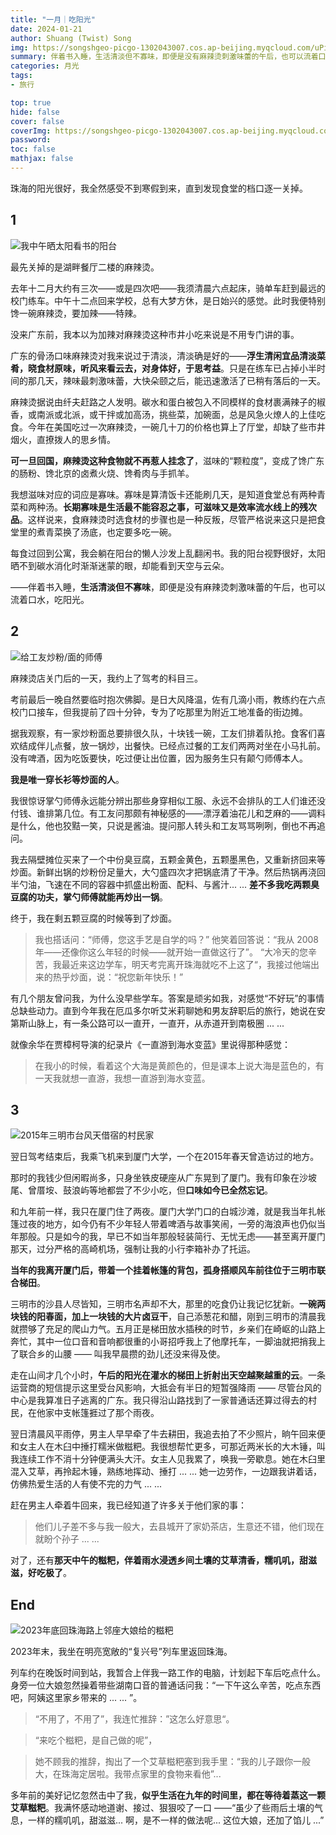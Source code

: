 ```yaml
---
title: "一月｜吃阳光"
date: 2024-01-21
author: Shuang (Twist) Song
img: https://songshgeo-picgo-1302043007.cos.ap-beijing.myqcloud.com/uPic/QQ%E5%9B%BE%E7%89%8720150615233420.jpeg
summary: 伴着书入睡，生活清淡但不寡味，即便是没有麻辣烫刺激味蕾的午后，也可以流着口水，吃阳光。
categories: 月光
tags:
- 旅行

top: true
hide: false
cover: false
coverImg: https://songshgeo-picgo-1302043007.cos.ap-beijing.myqcloud.com/uPic/QQ%E5%9B%BE%E7%89%8720150615233420.jpeg
password:
toc: false
mathjax: false
---
```


珠海的阳光很好，我全然感受不到寒假到来，直到发现食堂的档口逐一关掉。

## 1

![我中午晒太阳看书的阳台](https://songshgeo-picgo-1302043007.cos.ap-beijing.myqcloud.com/uPic/72405135886__EC854203-DE53-4E44-B26E-A91E02752C0D.jpeg)

最先关掉的是湖畔餐厅二楼的麻辣烫。

去年十二月大约有三次——或是四次吧——我须清晨六点起床，骑单车赶到最远的校门练车。中午十二点回来学校，总有大梦方休，是日始兴的感觉。此时我便特别馋一碗麻辣烫，要加辣——特辣。

没来广东前，我本以为加辣对麻辣烫这种市井小吃来说是不用专门讲的事。

广东的骨汤口味麻辣烫对我来说过于清淡，清淡确是好的——**浮生清闲宜品清淡菜肴，晓食材原味，听风来看云去，对身体好，于思考益**。只是在练车已占掉小半时间的那几天，辣味最刺激味蕾，大快朵颐之后，能迅速激活了已稍有落后的一天。

麻辣烫据说由纤夫赶路之人发明。碳水和蛋白被包入不同模样的食材裹满辣子的椒香，或南派或北派，或干拌或加高汤，挑些菜，加碗面，总是风急火燎人的上佳吃食。今年在美国吃过一次麻辣烫，一碗几十刀的价格也算上了厅堂，却缺了些市井烟火，直撩拨人的思乡情。

**可一旦回国，麻辣烫这种食物就不再惹人挂念了**，滋味的“颗粒度”，变成了馋广东的肠粉、馋北京的卤煮火烧、馋肴肉与手抓羊。

我想滋味对应的词应是寡味。寡味是算清饭卡还能刷几天，是知道食堂总有两种青菜和两种汤。**长期寡味是生活最不能容忍之事，可滋味又是效率流水线上的残次品**。这样说来，食麻辣烫时选食材的步骤也是一种反叛，尽管严格说来这只是把食堂里的煮青菜换了汤底，也定要多吃一碗。

每食过回到公寓，我会躺在阳台的懒人沙发上乱翻闲书。我的阳台视野很好，太阳晒不到碳水消化时渐渐迷蒙的眼，却能看到天空与云朵。

——伴着书入睡，**生活清淡但不寡味**，即便是没有麻辣烫刺激味蕾的午后，也可以流着口水，吃阳光。

## 2

![给工友炒粉/面的师傅](https://songshgeo-picgo-1302043007.cos.ap-beijing.myqcloud.com/uPic/72743738765__7AEC4205-31DB-4CC7-A79D-2526C3A8C16C.jpeg)

麻辣烫店关门后的一天，我约上了驾考的科目三。

考前最后一晚自然要临时抱次佛脚。是日大风降温，佐有几滴小雨，教练约在六点校门口接车，但我提前了四十分钟，专为了吃那里为附近工地准备的街边摊。

据我观察，有一家炒粉面总要排很久队，十块钱一碗，工友们排着队抢。食客们喜欢结成伴儿点餐，放一锅炒，出餐快。已经点过餐的工友们两两对坐在小马扎前。没有啤酒，因为吃饭要快，吃过便让出位置，因为服务生只有颠勺师傅本人。

**我是唯一穿长衫等炒面的人**。

我很惊讶掌勺师傅永远能分辨出那些身穿相似工服、永远不会排队的工人们谁还没付钱、谁排第几位。有工友问那颇有神秘感的——漂浮着油花儿和芝麻的——调料是什么，他也狡黠一笑，只说是酱油。提问那人转头和工友骂骂咧咧，倒也不再追问。

我去隔壁摊位买来了一个中份臭豆腐，五颗金黄色，五颗墨黑色，又重新挤回来等炒面。新鲜出锅的炒粉份足量大，大勺盛四次才把锅底清了干净。然后热锅再浇回半勺油，飞速在不同的容器中抓盛出粉面、配料、与酱汁... ... **差不多我吃两颗臭豆腐的功夫，掌勺师傅就能再炒出一锅**。

终于，我在剩五颗豆腐的时候等到了炒面。

> 我也搭话问：“师傅，您这手艺是自学的吗？”
> 他笑着回答说：“我从 2008年——还像你这么年轻的时候——就开始一直做这行了”。
> “大冷天的您辛苦，我最近来这边学车，明天考完离开珠海就吃不上这了“，我接过他端出来的热乎炒面，说：“祝您新年快乐！”

有几个朋友曾问我，为什么没早些学车。答案是顽劣如我，对感觉“不好玩”的事情总缺些动力。直到今年我在厄瓜多尔听艾米莉聊她和男友辞职后的旅行，她说在安第斯山脉上，有一条公路可以一直开，一直开，从赤道开到南极圈 ... ...

就像余华在贾樟柯导演的纪录片《一直游到海水变蓝》里说得那种感觉：

> 在我小的时候，看着这个大海是黄颜色的，但是课本上说大海是蓝色的，有一天我就想一直游，我想一直游到海水变蓝。

## 3

![2015年三明市台风天借宿的村民家](https://songshgeo-picgo-1302043007.cos.ap-beijing.myqcloud.com/uPic/QQ%E5%9B%BE%E7%89%8720150615233420.jpeg)

翌日驾考结束后，我乘飞机来到厦门大学，一个在2015年春天曾造访过的地方。

那时的我钱少但闲暇尚多，只身坐铁皮硬座从广东晃到了厦门。我有印象在沙坡尾、曾厝垵、鼓浪屿等地都尝了不少小吃，但**口味如今已全然忘记**。

和九年前一样，我只在厦门住了两夜。厦门大学门口的白城沙滩，就是我当年扎帐篷过夜的地方，如今仍有不少年轻人带着啤酒与故事笑闹，一旁的海浪声也仍似当年那般。只是如今的我，早已不如当年那般轻装简行、无忧无虑——甚至离开厦门那天，过分严格的高崎机场，强制让我的小行李箱补办了托运。

**当年的我离开厦门后，带着一个挂着帐篷的背包，孤身搭顺风车前往位于三明市联合梯田**。

三明市的沙县人尽皆知，三明市名声却不大，那里的吃食仍让我记忆犹新。**一碗两块钱的阳春面，加上一块钱的大片卤豆干**，自己添葱花和醋，刚到三明市的清晨我就攒够了充足的爬山力气。五月正是梯田放水插秧的时节，乡亲们在崎岖的山路上奔忙，其中一位口音和音响都很重的小哥招呼我上了他摩托车，一脚油就把捎我上了联合乡的山腰 —— 叫我早晨攒的劲儿还没来得及使。

走在山间才几个小时，**午后的阳光在灌水的梯田上折射出天空越聚越重的云**。一条运营商的短信提示这里受台风影响，大抵会有半日的短暂强降雨 —— 尽管台风的中心是我算准日子逃离的广东。我只得沿山路找到了一家普通话还算过得去的村民，在他家中支帐篷捱过了那个雨夜。

翌日清晨风平雨停，男主人早早牵了牛去耕田，我追去拍了不少照片，晌午回来便和女主人在木臼中捶打糯米做糍粑。我很想帮忙更多，可那近两米长的大木锤，叫我连续工作不消十分钟便满头大汗。女主人见我累了，唤我一旁歇息。她在木臼里混入艾草，再拎起木锤，熟练地挥动、捶打 ... ... 她一边劳作，一边跟我讲着话，仿佛热爱生活的人有使不完的力气 ... ... 

赶在男主人牵着牛回来，我已经知道了许多关于他们家的事：

> 他们儿子差不多与我一般大，去县城开了家奶茶店，生意还不错，他们现在就盼个孙子 ... ...

对了，还有**那天中午的糍粑，伴着雨水浸透乡间土壤的艾草清香，糯叽叽，甜滋滋，好吃极了**。

## End

![2023年底回珠海路上邻座大娘给的糍粑](https://songshgeo-picgo-1302043007.cos.ap-beijing.myqcloud.com/uPic/IMG_C1A71790BF57-1.jpeg)

2023年末，我坐在明亮宽敞的“复兴号”列车里返回珠海。

列车约在晚饭时间到站，我暂合上伴我一路工作的电脑，计划起下车后吃点什么。身旁一位大娘忽然操着带些湖南口音的普通话问我：“一下午这么辛苦，吃点东西吧，阿姨这里家乡带来的 ... ... ”。

> “不用了，不用了”，我连忙推辞：”这怎么好意思“。

> “来吃个糍粑，是自己做的呢”，

> 她不顾我的推辞，掏出了一个艾草糍粑塞到我手里：“我的儿子跟你一般大，在珠海定居啦。我带点家里的食物来看他”...

多年前的美好记忆忽然击中了我，**似乎生活在九年的时间里，都在等待着蒸这一颗艾草糍粑**。我满怀感动地道谢、接过、狠狠咬了一口 ——“虽少了些雨后土壤的气息，一样的糯叽叽，甜滋滋... 啊，是不一样的做法呢... 这位大娘，还加了馅儿 ...”

